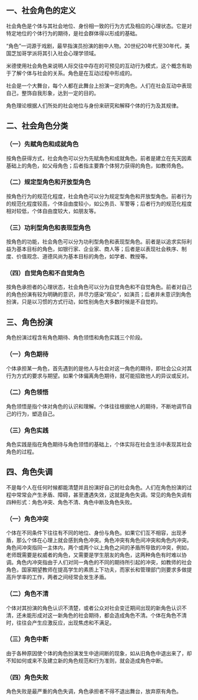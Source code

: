 
## 一、社会角色的定义

社会角色是个体与其社会地位、身份相一致的行为方式及相应的心理状态。它是对特定地位的个体行为的期待，是社会群体得以形成的基础。

“角色”一词源于戏剧，最早指演员扮演的剧中人物。20世纪20年代至30年代，美国芝加哥学派将其引入社会心理学领域。

米德使用社会角色来说明人际交往中存在的可预见的互动行为模式，这个概念有助于了解个体与社会的关系。角色是在互动过程中形成的。

社会是一个大舞台，每个人都在此舞台上扮演一定的角色。人们在社会互动中表现自己，整饰自我形象，达到一定的目的。

角色理论根据人们所处的社会地位与身份来研究和解释个体的行为及其规律。

## 二、社会角色分类

### （一）先赋角色和成就角色

按角色获得方式，社会角色可以分为先赋角色和成就角色。前者是建立在先天因素基础上的角色，如父母角色；后者指主要靠个体努力获得的角色，如教师角色。

### （二）规定型角色和开放型角色

按角色行为的规范化程度，社会角色可以分为规定型角色和开放型角色。前者行为的规范化程度较高，个体自由度较小，如公务员、军警等；后者行为的规范化程度相对较低，个体自由度较大，如朋友等。

### （三）功利型角色和表现型角色

按角色的功能，社会角色可以分为功利型角色和表现型角色。前者是以追求实际利益为基本目标的角色，如银行家、企业家、商人等；后者是以表现社会秩序、制度、价值观念、道德风尚为基本目标的角色，如学者、教授等。

### （四）自觉角色和不自觉角色

按角色承担者的心理状态，社会角色可以分为自觉角色和不自觉角色。前者对自己的角色扮演有较为明确的意识，并尽力感染“观众”，如演员；后者并未意识到角色扮演，只是以习惯的方式行动，如性别角色大多数时候是不自觉的。

## 三、角色扮演

角色扮演过程含有角色期待、角色领悟和角色实践三个阶段。

### （一）角色期待

个体承担某一角色，首先遇到的是他人与社会对这一角色的期待，即社会公众对其行为方式的要求与期望。如果个体偏离角色期待，就可能招致他人的异议或反对。

### （二）角色领悟

角色领悟是指个体对角色的认识和理解。个体往往根据他人的期待，不断地调节自己的行为，塑造自己。

### （三）角色实践

角色实践是指在角色期待与角色领悟的基础上，个体实际在社会生活中表现其社会角色的过程。

## 四、角色失调

不是每个人在任何时候都能清楚并且扮演好自己的社会角色。人们在角色扮演的过程中常常会产生矛盾、障碍，甚至遭遇失效，这就是角色失调。常见的角色失调有四种形式：角色冲突、角色不清、角色中断及角色失败。

### （一）角色冲突

个体在不同条件下往往有不同的地位、身份与角色。如果它们互不相容，出现矛盾，那么个体在心理上就会感到角色冲突。角色冲突有角色间冲突和角色内冲突。角色间冲突指同一主体内，两个或两个以上角色之间的矛盾所导致的冲突，例如，老师既需要是权威者的角色，又需要是学生朋友的角色，这两种角色有时难以协调。角色内冲突指由于人们对同一角色的不同的期待所引起的冲突，如教师的社会角色，国家期望教师在提高学生的素质上下功夫，而家长和管理部门则要求多做提高升学率的工作，两者之间经常会发生矛盾。

### （二）角色不清

个体对其扮演的角色认识不清楚，或者公众对社会变迁期间出现的新角色认识不清，还未能形成对这一新角色的社会期待，都会造成角色不清。个体在角色不清时，往往会产生应激反应，出现焦虑和不满足。

### （三）角色中断

由于各种原因使个体的角色扮演发生中途间断的现象，如从旧角色中退出来了，却不知如何或来不及建立新的角色规范和行为准则，就会造成角色中断。

### （四）角色失败

角色失败是最严重的角色失调，角色承担者不得不退出舞台，放弃原有角色。
